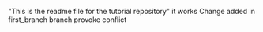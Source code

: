 "This is the readme file for the tutorial repository"
it works
Change added in first_branch branch provoke conflict

